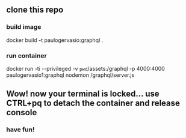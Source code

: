 
## clone this repo


### build image
docker build -t paulogervasio:graphql .


### run container
docker run -ti --privileged  -v `pwd`/assets:/graphql -p 4000:4000 paulogervasio1:graphql nodemon /graphql/server.js


## Wow! now your terminal is locked...  use CTRL+pq to detach the container and release console

### have fun!
